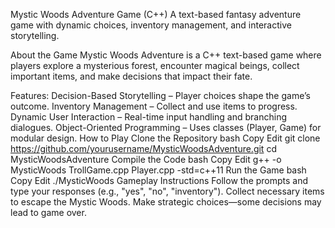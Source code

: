 Mystic Woods Adventure Game (C++)
A text-based fantasy adventure game with dynamic choices, inventory management, and interactive storytelling.

About the Game
Mystic Woods Adventure is a C++ text-based game where players explore a mysterious forest, encounter magical beings, collect important items, and make decisions that impact their fate.

Features:
Decision-Based Storytelling – Player choices shape the game’s outcome.
Inventory Management – Collect and use items to progress.
Dynamic User Interaction – Real-time input handling and branching dialogues.
Object-Oriented Programming – Uses classes (Player, Game) for modular design.
How to Play
Clone the Repository
bash
Copy
Edit
git clone https://github.com/yourusername/MysticWoodsAdventure.git
cd MysticWoodsAdventure
Compile the Code
bash
Copy
Edit
g++ -o MysticWoods TrollGame.cpp Player.cpp -std=c++11
Run the Game
bash
Copy
Edit
./MysticWoods
Gameplay Instructions
Follow the prompts and type your responses (e.g., "yes", "no", "inventory").
Collect necessary items to escape the Mystic Woods.
Make strategic choices—some decisions may lead to game over.
